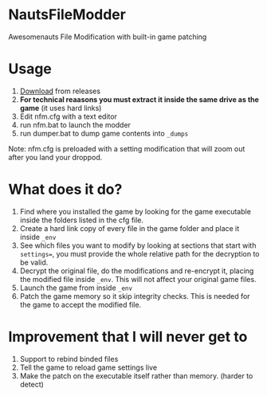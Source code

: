 # NautsFileModder
Awesomenauts File Modification with built-in game patching

# Usage
 1) [Download](https://github.com/Nodja/NautsFileModder/releases) from releases  
 2) **For technical reaasons you must extract it inside the same drive as the game** (it uses hard links)  
 3) Edit nfm.cfg with a text editor  
 4) run nfm.bat to launch the modder  
 5) run dumper.bat to dump game contents into ```_dumps```  
 
 Note: nfm.cfg is preloaded with a setting modification that will zoom out after you land your droppod.
 
# What does it do?

1) Find where you installed the game by looking for the game executable inside the folders listed in the cfg file.  
2) Create a hard link copy of every file in the game folder and place it inside ```_env```
3) See which files you want to modify by looking at sections that start with ```settings=```, you must provide the whole relative path for the decryption to be valid.  
4) Decrypt the original file, do the modifications and re-encrypt it, placing the modified file inside ```_env```. This will not affect your original game files.
5) Launch the game from inside ```_env```
6) Patch the game memory so it skip integrity checks. This is needed for the game to accept the modified file.

# Improvement that I will never get to

1) Support to rebind binded files
2) Tell the game to reload game settings live
3) Make the patch on the executable itself rather than memory. (harder to detect)
